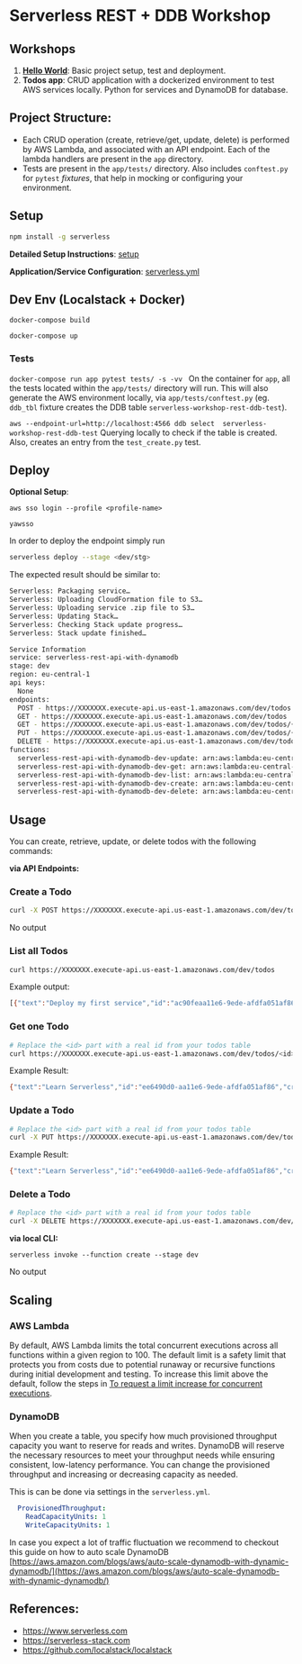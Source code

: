 <!--
platform: AWS
language: Python
authorLink: 'https://github.com/sejalv'
authorName: 'Sejal Vaidya'
-->
# Serverless REST + DDB Workshop

## Workshops

1. [**Hello World**](https://github.com/sejalv/serverless-workshop/blob/master/hello_world.md): Basic project setup, test and deployment.
2. **Todos app**: CRUD application with a dockerized environment to test AWS services locally. Python for services and DynamoDB for database.

## Project Structure:

* Each CRUD operation (create, retrieve/get, update, delete) is performed by AWS Lambda, and associated with an API endpoint. Each of the lambda handlers are present in the `app` directory.
* Tests are present in the `app/tests/` directory. Also includes `conftest.py` for `pytest` *fixtures*, that help in mocking or configuring your environment. 

## Setup

```bash
npm install -g serverless
```

**Detailed Setup Instructions**: [setup](https://github.com/sejalv/serverless-workshop/blob/master/setup.md)

**Application/Service Configuration**: [serverless.yml](https://github.com/sejalv/serverless-workshop/blob/master/serverless.yml)

## Dev Env (Localstack + Docker)

```docker-compose build```

```docker-compose up``` 

### Tests
```docker-compose run app pytest tests/ -s -vv ```
On the container for `app`, all the tests located within the `app/tests/` directory will run. This will also generate the AWS environment locally, via `app/tests/conftest.py` (eg. `ddb_tbl` fixture creates the DDB table `serverless-workshop-rest-ddb-test`).

```aws --endpoint-url=http://localhost:4566 ddb select  serverless-workshop-rest-ddb-test```
Querying locally to check if the table is created. Also, creates an entry from the `test_create.py` test.


## Deploy

**Optional Setup**:

`aws sso login --profile <profile-name>`

`yawsso`


In order to deploy the endpoint simply run

```bash
serverless deploy --stage <dev/stg>
```

The expected result should be similar to:

```bash
Serverless: Packaging service…
Serverless: Uploading CloudFormation file to S3…
Serverless: Uploading service .zip file to S3…
Serverless: Updating Stack…
Serverless: Checking Stack update progress…
Serverless: Stack update finished…

Service Information
service: serverless-rest-api-with-dynamodb
stage: dev
region: eu-central-1
api keys:
  None
endpoints:
  POST - https://XXXXXXX.execute-api.us-east-1.amazonaws.com/dev/todos
  GET - https://XXXXXXX.execute-api.us-east-1.amazonaws.com/dev/todos
  GET - https://XXXXXXX.execute-api.us-east-1.amazonaws.com/dev/todos/{id}
  PUT - https://XXXXXXX.execute-api.us-east-1.amazonaws.com/dev/todos/{id}
  DELETE - https://XXXXXXX.execute-api.us-east-1.amazonaws.com/dev/todos/{id}
functions:
  serverless-rest-api-with-dynamodb-dev-update: arn:aws:lambda:eu-central-1:XXXXXXX:function:serverless-rest-api-with-dynamodb-dev-update
  serverless-rest-api-with-dynamodb-dev-get: arn:aws:lambda:eu-central-1:XXXXXXX:function:serverless-rest-api-with-dynamodb-dev-get
  serverless-rest-api-with-dynamodb-dev-list: arn:aws:lambda:eu-central-1:XXXXXXX:function:serverless-rest-api-with-dynamodb-dev-list
  serverless-rest-api-with-dynamodb-dev-create: arn:aws:lambda:eu-central-1:XXXXXXX:function:serverless-rest-api-with-dynamodb-dev-create
  serverless-rest-api-with-dynamodb-dev-delete: arn:aws:lambda:eu-central-1:XXXXXXX:function:serverless-rest-api-with-dynamodb-dev-delete
```


## Usage

You can create, retrieve, update, or delete todos with the following commands:

**via API Endpoints:**

### Create a Todo

```bash
curl -X POST https://XXXXXXX.execute-api.us-east-1.amazonaws.com/dev/todos --data '{ "text": "Learn Serverless" }'
```

No output

### List all Todos

```bash
curl https://XXXXXXX.execute-api.us-east-1.amazonaws.com/dev/todos
```

Example output:
```bash
[{"text":"Deploy my first service","id":"ac90feaa11e6-9ede-afdfa051af86","checked":true,"updatedAt":},{"text":"Learn Serverless","id":"206793aa11e6-9ede-afdfa051af86","createdAt":,"checked":false,"updatedAt":}]%
```

### Get one Todo

```bash
# Replace the <id> part with a real id from your todos table
curl https://XXXXXXX.execute-api.us-east-1.amazonaws.com/dev/todos/<id>
```

Example Result:
```bash
{"text":"Learn Serverless","id":"ee6490d0-aa11e6-9ede-afdfa051af86","createdAt":,"checked":false,"updatedAt":}%
```

### Update a Todo

```bash
# Replace the <id> part with a real id from your todos table
curl -X PUT https://XXXXXXX.execute-api.us-east-1.amazonaws.com/dev/todos/<id> --data '{ "text": "Learn Serverless", "checked": true }'
```

Example Result:
```bash
{"text":"Learn Serverless","id":"ee6490d0-aa11e6-9ede-afdfa051af86","createdAt":,"checked":true,"updatedAt":}%
```

### Delete a Todo

```bash
# Replace the <id> part with a real id from your todos table
curl -X DELETE https://XXXXXXX.execute-api.us-east-1.amazonaws.com/dev/todos/<id>
```

**via local CLI:**

```serverless invoke --function create --stage dev```

No output

## Scaling

### AWS Lambda

By default, AWS Lambda limits the total concurrent executions across all functions within a given region to 100. The default limit is a safety limit that protects you from costs due to potential runaway or recursive functions during initial development and testing. To increase this limit above the default, follow the steps in [To request a limit increase for concurrent executions](http://docs.aws.amazon.com/lambda/latest/dg/concurrent-executions.html#increase-concurrent-executions-limit).

### DynamoDB

When you create a table, you specify how much provisioned throughput capacity you want to reserve for reads and writes. DynamoDB will reserve the necessary resources to meet your throughput needs while ensuring consistent, low-latency performance. You can change the provisioned throughput and increasing or decreasing capacity as needed.

This is can be done via settings in the `serverless.yml`.

```yaml
  ProvisionedThroughput:
    ReadCapacityUnits: 1
    WriteCapacityUnits: 1
```

In case you expect a lot of traffic fluctuation we recommend to checkout this guide on how to auto scale DynamoDB [https://aws.amazon.com/blogs/aws/auto-scale-dynamodb-with-dynamic-dynamodb/](https://aws.amazon.com/blogs/aws/auto-scale-dynamodb-with-dynamic-dynamodb/)


## References:

* https://www.serverless.com
* https://serverless-stack.com
* https://github.com/localstack/localstack
